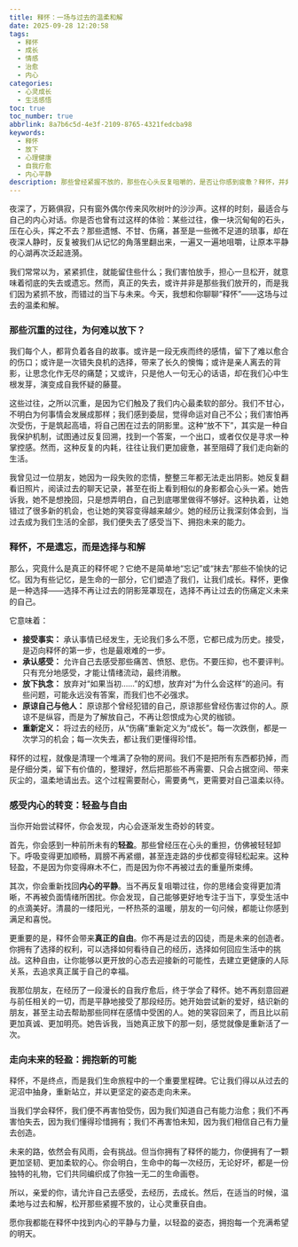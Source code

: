 ```yaml
---
title: 释怀：一场与过去的温柔和解
date: 2025-09-28 12:20:58
tags:
  - 释怀
  - 成长
  - 情感
  - 治愈
  - 内心
categories:
  - 心灵成长
  - 生活感悟
toc: true
toc_number: true
abbrlink: 8a7b6c5d-4e3f-2109-8765-4321fedcba98
keywords:
  - 释怀
  - 放下
  - 心理健康
  - 自我疗愈
  - 内心平静
description: 那些曾经紧握不放的，那些在心头反复咀嚼的，是否让你感到疲惫？释怀，并非遗忘，而是一场与过去的温柔和解。它关乎我们如何面对伤痛、遗憾与不甘，最终选择放过自己，让心灵重获自由与轻盈。这是一段关于内心转变的旅程，愿你也能从中找到属于自己的那份平静与力量。
---
```


夜深了，万籁俱寂，只有窗外偶尔传来风吹树叶的沙沙声。这样的时刻，最适合与自己的内心对话。你是否也曾有过这样的体验：某些过往，像一块沉甸甸的石头，压在心头，挥之不去？那些遗憾、不甘、伤痛，甚至是一些微不足道的琐事，却在夜深人静时，反复被我们从记忆的角落里翻出来，一遍又一遍地咀嚼，让原本平静的心湖再次泛起涟漪。

我们常常以为，紧紧抓住，就能留住些什么；我们害怕放手，担心一旦松开，就意味着彻底的失去或遗忘。然而，真正的失去，或许并非是那些我们放开的，而是我们因为紧抓不放，而错过的当下与未来。今天，我想和你聊聊“释怀”——这场与过去的温柔和解。

### 那些沉重的过往，为何难以放下？

我们每个人，都背负着各自的故事。或许是一段无疾而终的感情，留下了难以愈合的伤口；或许是一次错失良机的选择，带来了长久的懊悔；或许是亲人离去的背影，让思念化作无尽的痛楚；又或许，只是他人一句无心的话语，却在我们心中生根发芽，演变成自我怀疑的藤蔓。

这些过往，之所以沉重，是因为它们触及了我们内心最柔软的部分。我们不甘心，不明白为何事情会发展成那样；我们感到委屈，觉得命运对自己不公；我们害怕再次受伤，于是筑起高墙，将自己困在过去的阴影里。这种“放不下”，其实是一种自我保护机制，试图通过反复回溯，找到一个答案，一个出口，或者仅仅是寻求一种掌控感。然而，这种反复的内耗，往往让我们更加疲惫，甚至阻碍了我们走向新的生活。

我曾见过一位朋友，她因为一段失败的恋情，整整三年都无法走出阴影。她反复翻看旧照片，阅读过去的聊天记录，甚至在街上看到相似的身影都会心头一紧。她告诉我，她不是想挽回，只是想弄明白，自己到底哪里做得不够好。这种执着，让她错过了很多新的机会，也让她的笑容变得越来越少。她的经历让我深刻体会到，当过去成为我们生活的全部，我们便失去了感受当下、拥抱未来的能力。

### 释怀，不是遗忘，而是选择与和解

那么，究竟什么是真正的释怀呢？它绝不是简单地“忘记”或“抹去”那些不愉快的记忆。因为有些记忆，是生命的一部分，它们塑造了我们，让我们成长。释怀，更像是一种选择——选择不再让过去的阴影笼罩现在，选择不再让过去的伤痛定义未来的自己。

它意味着：

*   **接受事实：** 承认事情已经发生，无论我们多么不愿，它都已成为历史。接受，是迈向释怀的第一步，也是最艰难的一步。
*   **承认感受：** 允许自己去感受那些痛苦、愤怒、悲伤。不要压抑，也不要评判。只有充分地感受，才能让情绪流动，最终消散。
*   **放下执念：** 放弃对“如果当初……”的幻想，放弃对“为什么会这样”的追问。有些问题，可能永远没有答案，而我们也不必强求。
*   **原谅自己与他人：** 原谅那个曾经犯错的自己，原谅那些曾经伤害过你的人。原谅不是纵容，而是为了解放自己，不再让怨恨成为心灵的枷锁。
*   **重新定义：** 将过去的经历，从“伤痛”重新定义为“成长”。每一次跌倒，都是一次学习的机会；每一次失去，都让我们更懂得珍惜。

释怀的过程，就像是清理一个堆满了杂物的房间。我们不是把所有东西都扔掉，而是仔细分类，留下有价值的，整理好，然后把那些不再需要、只会占据空间、带来灰尘的，温柔地请出去。这个过程需要耐心，需要勇气，更需要对自己温柔以待。

### 感受内心的转变：轻盈与自由

当你开始尝试释怀，你会发现，内心会逐渐发生奇妙的转变。

首先，你会感到一种前所未有的**轻盈**。那些曾经压在心头的重担，仿佛被轻轻卸下。呼吸变得更加顺畅，肩膀不再紧绷，甚至连走路的步伐都变得轻松起来。这种轻盈，不是因为你变得麻木不仁，而是因为你不再被过去的重量所束缚。

其次，你会重新找回**内心的平静**。当不再反复咀嚼过往，你的思绪会变得更加清晰，不再被负面情绪所困扰。你会发现，自己能够更好地专注于当下，享受生活中的点滴美好。清晨的一缕阳光，一杯热茶的温暖，朋友的一句问候，都能让你感到满足和喜悦。

更重要的是，释怀会带来**真正的自由**。你不再是过去的囚徒，而是未来的创造者。你拥有了选择的权利，可以选择如何看待自己的经历，选择如何回应生活中的挑战。这种自由，让你能够以更开放的心态去迎接新的可能性，去建立更健康的人际关系，去追求真正属于自己的幸福。

我那位朋友，在经历了一段漫长的自我疗愈后，终于学会了释怀。她不再刻意回避与前任相关的一切，而是平静地接受了那段经历。她开始尝试新的爱好，结识新的朋友，甚至主动去帮助那些同样在感情中受困的人。她的笑容回来了，而且比以前更加真诚、更加明亮。她告诉我，当她真正放下的那一刻，感觉就像是重新活了一次。

### 走向未来的轻盈：拥抱新的可能

释怀，不是终点，而是我们生命旅程中的一个重要里程碑。它让我们得以从过去的泥沼中抽身，重新站立，并以更坚定的姿态走向未来。

当我们学会释怀，我们便不再害怕受伤，因为我们知道自己有能力治愈；我们不再害怕失去，因为我们懂得珍惜拥有；我们不再害怕未知，因为我们相信自己有力量去创造。

未来的路，依然会有风雨，会有挑战。但当你拥有了释怀的能力，你便拥有了一颗更加坚韧、更加柔软的心。你会明白，生命中的每一次经历，无论好坏，都是一份独特的礼物，它们共同编织成了你独一无二的生命画卷。

所以，亲爱的你，请允许自己去感受，去经历，去成长。然后，在适当的时候，温柔地与过去和解，松开那些紧握不放的，让心灵重获自由。

愿你我都能在释怀中找到内心的平静与力量，以轻盈的姿态，拥抱每一个充满希望的明天。